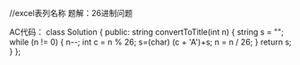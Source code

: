 //excel表列名称
题解：26进制问题

AC代码：
class Solution {
public:
    string convertToTitle(int n) {
         string s = "";
        while (n != 0) {
            n--;
            int c = n % 26;
            s=(char) (c + 'A')+s;
            n = n / 26;
        }
        return s;
    }
};
